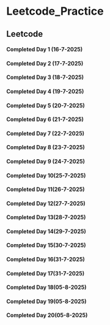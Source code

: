 # Leetcode_Practice

## Leetcode

#### Completed Day 1 (16-7-2025)
#### Completed Day 2 (17-7-2025)
#### Completed Day 3 (18-7-2025) 
#### Completed Day 4 (19-7-2025)
#### Completed Day 5 (20-7-2025)
#### Completed Day 6 (21-7-2025)
#### Completed Day 7 (22-7-2025)
#### Completed Day 8 (23-7-2025)
#### Completed Day 9 (24-7-2025)
#### Completed Day 10(25-7-2025)
#### Completed Day 11(26-7-2025)
#### Completed Day 12(27-7-2025)
#### Completed Day 13(28-7-2025)
#### Completed Day 14(29-7-2025)
#### Completed Day 15(30-7-2025)
#### Completed Day 16(31-7-2025)
#### Completed Day 17(31-7-2025)
#### Completed Day 18(05-8-2025)
#### Completed Day 19(05-8-2025)
#### Completed Day 20(05-8-2025)
